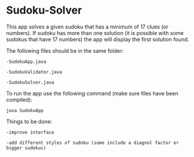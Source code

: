# Sudoku-Solver

This app solves a given sudoku that has a minimum of 17 clues (or numbers). If sudoku has more than one solution (it is possible with some sudokus that have 17 numbers) the app will display the first solution found.

The following files should be in the same folder:

    -SudokuApp.java
    
    -SudokuValidator.java
    
    -SudokuSolver.java

To run the app use the following command (make sure files have been compiled):

    java SudokuApp

Things to be done:

    -improve interface
    
    -add different styles of sudoku (some include a diagnol factor or bigger sudokus)
